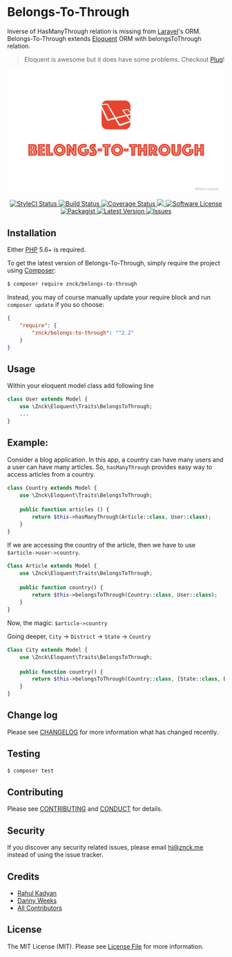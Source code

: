 Belongs-To-Through
==================
Inverse of HasManyThrough relation is missing from [Laravel](https://laravel.com/)'s ORM. Belongs-To-Through extends [Eloquent](https://laravel.com/docs/master/eloquent) ORM with  belongsToThrough relation.

> Eloquent is awesome but it does have some problems. Checkout [Plug](https://github.com/znck/plug)!

![Belongs-To-Through](cover.png)

<p align="center">
  <a href="https://styleci.io/repos/36823627">
    <img src="https://styleci.io/repos/36823627/shield" alt="StyleCI Status" />
  </a>
  <a href="https://circleci.com/gh/znck/belongs-to-through">
    <img src="https://circleci.com/gh/znck/belongs-to-through.svg?style=svg" alt="Build Status" />
  </a>
  <a href="https://coveralls.io/github/znck/belongs-to-through?branch=master">
    <img src="https://coveralls.io/repos/github/znck/belongs-to-through/badge.svg?branch=master&style=flat-square" alt="Coverage Status" />
  </a>
  <a href="https://www.codacy.com/app/znck/belongs-to-through">
    <img src="https://api.codacy.com/project/badge/grade/47b479b583874226b855127e64377ea2"/>
  </a>
  <a href="LICENSE">
    <img src="https://img.shields.io/badge/license-MIT-brightgreen.svg?style=flat-square" alt="Software License" />
  </a>
  <a href="https://packagist.org/packages/znck/belongs-to-through">
    <img src="https://img.shields.io/packagist/v/znck/belongs-to-through.svg?style=flat-square" alt="Packagist" />
  </a>
  <a href="https://github.com/znck/belongs-to-through/releases">
    <img src="https://img.shields.io/github/release/znck/belongs-to-through.svg?style=flat-square" alt="Latest Version" />
  </a>

  <a href="https://github.com/znck/belongs-to-through/issues">
    <img src="https://img.shields.io/github/issues/znck/belongs-to-through.svg?style=flat-square" alt="Issues" />
  </a>
</p>

## Installation

Either [PHP](https://php.net) 5.6+ is required.

To get the latest version of Belongs-To-Through, simply require the project using [Composer](https://getcomposer.org):

```bash
$ composer require znck/belongs-to-through
```

Instead, you may of course manually update your require block and run `composer update` if you so choose:

```json
{
    "require": {
        "znck/belongs-to-through": "^2.2"
    }
}
```

## Usage

Within your eloquent model class add following line

```php
class User extends Model {
    use \Znck\Eloquent\Traits\BelongsToThrough;
    ...
}
```

## Example:
Consider a blog application. In this app, a country can have many users and a user can have many articles. So, `hasManyThrough` provides easy way to access articles from a country.

```php
class Country extends Model {
    use \Znck\Eloquent\Traits\BelongsToThrough;

    public function articles () {
        return $this->hasManyThrough(Article::class, User::class);
    }
}
```

If we are accessing the country of the article, then we have to use `$article->user->country`.

```php
Class Article extends Model {
    use \Znck\Eloquent\Traits\BelongsToThrough;

    public function country() {
        return $this->belongsToThrough(Country::class, User::class);
    }
}
```

Now, the magic: `$article->country`

Going deeper, `City` -> `District` -> `State` -> `Country`

```php
Class City extends Model {
	use \Znck\Eloquent\Traits\BelongsToThrough;

	public function country() {
		return $this->belongsToThrough(Country::class, [State::class, District::class]);
	}
}
```


## Change log

Please see [CHANGELOG](CHANGELOG.md) for more information what has changed recently.

## Testing

``` bash
$ composer test
```

## Contributing

Please see [CONTRIBUTING](CONTRIBUTING.md) and [CONDUCT](CONDUCT.md) for details.

## Security

If you discover any security related issues, please email hi@znck.me instead of using the issue tracker.

## Credits

- [Rahul Kadyan][link-author]
- [Danny Weeks](https://github.com/dannyweeks)
- [All Contributors][link-contributors]

## License

The MIT License (MIT). Please see [License File](LICENSE) for more information.

[link-author]: http://znck.me/
[link-contributors]: ../../contributors
